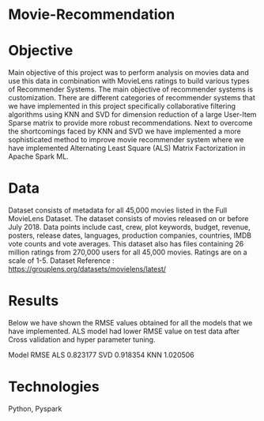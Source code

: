 # Movie-Recommendation

# Objective
Main objective of this project was to perform analysis on movies data and use this data in combination with MovieLens ratings to build various types of Recommender Systems. The main objective of recommender systems is customization. There are different categories of recommender systems that we have implemented in this project specifically collaborative filtering algorithms using KNN and SVD for dimension reduction of a large User-Item Sparse matrix to provide more robust recommendations. Next to overcome the shortcomings faced by KNN and SVD we have implemented a more sophisticated method to improve movie recommender system where we have implemented Alternating Least Square (ALS) Matrix Factorization in Apache Spark ML.


# Data 
Dataset consists of metadata for all 45,000 movies listed in the Full MovieLens Dataset. The dataset consists of movies released on or before July 2018. Data points include cast, crew, plot keywords, budget, revenue, posters, release dates, languages, production companies, countries, IMDB vote counts and vote averages. This dataset also has files containing 26 million ratings from 270,000 users for all 45,000 movies. Ratings are on a scale of 1-5. 
Dataset Reference : https://grouplens.org/datasets/movielens/latest/

# Results
Below we have shown the RMSE values obtained for all the models that we have implemented. ALS model had lower RMSE value on test data after Cross validation and hyper parameter tuning.

Model  	RMSE
ALS  	  0.823177
SVD	    0.918354
KNN	    1.020506

# Technologies
Python, Pyspark
